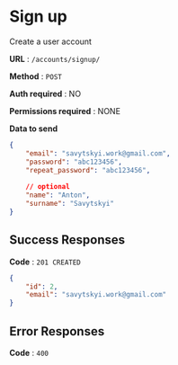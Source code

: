 # Sign up

Create a user account

**URL** : `/accounts/signup/`

**Method** : `POST`

**Auth required** : NO 

**Permissions required** : NONE

**Data to send**

```json
{
    "email": "savytskyi.work@gmail.com", 
    "password": "abc123456",
    "repeat_password": "abc123456",
  
    // optional
    "name": "Anton",
    "surname": "Savytskyi"
}
```

## Success Responses

**Code** : `201 CREATED`


```json
{
    "id": 2,
    "email": "savytskyi.work@gmail.com"
}
```

## Error Responses

**Code** : `400`
